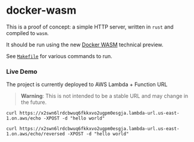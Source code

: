# docker-wasm

This is a proof of concept: a simple HTTP server, written in `rust` and compiled to `wasm`.

It should be run using the new [Docker WASM](https://www.docker.com/blog/docker-wasm-technical-preview/)
technical preview.

See [`Makefile`](./Makefile) for various commands to run.

### Live Demo

The project is currently deployed to AWS Lambda + Function URL

> **Warning**: This is not intended to be a stable URL and may change in the future.

```
curl https://x2swn6lrdcbwuq6fkkxvo2ugpm0esgja.lambda-url.us-east-1.on.aws/echo -XPOST -d "hello world"

curl https://x2swn6lrdcbwuq6fkkxvo2ugpm0esgja.lambda-url.us-east-1.on.aws/echo/reversed -XPOST -d "hello world"
```
